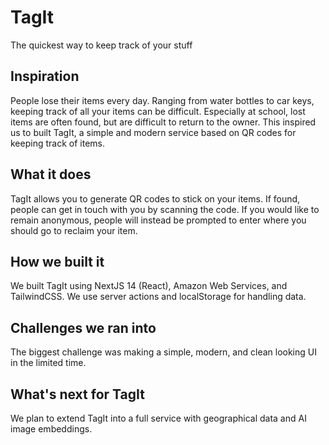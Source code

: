 # TagIt
The quickest way to keep track of your stuff

## Inspiration
People lose their items every day. Ranging from water bottles to car keys, keeping track of all your items can be difficult. Especially at school, lost items are often found, but are difficult to return to the owner. This inspired us to built TagIt, a simple and modern service based on QR codes for keeping track of items.

## What it does
TagIt allows you to generate QR codes to stick on your items. If found, people can get in touch with you by scanning the code. If you would like to remain anonymous, people will instead be prompted to enter where you should go to reclaim your item.

## How we built it
We built TagIt using NextJS 14 (React), Amazon Web Services, and TailwindCSS. We use server actions and localStorage for handling data.

## Challenges we ran into
The biggest challenge was making a simple, modern, and clean looking UI in the limited time.

## What's next for TagIt
We plan to extend TagIt into a full service with geographical data and AI image embeddings.